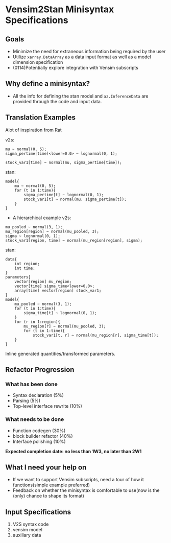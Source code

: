 # Vensim2Stan Minisyntax Specifications

## Goals
- Minimize the need for extraneous information being required by the user
- Utilize `xarray.DataArray` as a data input format as well as a model dimension specification
- (0114)Potentially explore integration with Vensim subscripts

## Why define a minisyntax?
- All the info for defining the stan model and `az.InferenceData` are provided through the code and input data.

## Translation Examples
Alot of inspiration from Rat

v2s:
```
mu ~ normal(0, 5);
sigma_pertime[time]<lower=0.0> ~ lognormal(0, 1);

stock_var1[time] ~ normal(mu, sigma_pertime[time]);
```

stan:
```
model{
    mu ~ normal(0, 5);
    for (t in 1:time){
        sigma_pertime[t] ~ lognormal(0, 1);
        stock_var1[t] ~ normal(mu, sigma_pertime[t]);
    }
}
```

- A hierarchical example
v2s:
```
mu_pooled ~ normal(3, 1);
mu_region[region] ~ normal(mu_pooled, 3);
sigma ~ lognormal(0, 1);
stock_var1[region, time] ~ normal(mu_region[region], sigma);
```

stan:
```
data{
    int region;
    int time;
}
parameters{
    vector[region] mu_region;
    vector[time] sigma_time<lower=0.0>;
    array[time] vector[region] stock_var1;
}
model{
    mu_pooled ~ normal(3, 1);
    for (t in 1:time){
        sigma_time[t] ~ lognormal(0, 1);
    }
    for (r in 1:region){
        mu_region[r] ~ normal(mu_pooled, 3);
        for (t in 1:time){
            stock_var1[t, r] ~ normal(mu_region[r], sigma_time[t]);
    }
}
```

Inline generated quantities/transformed parameters. 

## Refactor Progression
### What has been done
- Syntax declaration (5%)
- Parsing (5%)
- Top-level interface rewrite (10%)
### What needs to be done
- Function codegen (30%)
- block builder refactor (40%)
- Interface polishing (10%)

**Expected completion date: no less than 1W3, no later than 2W1**

## What I need your help on
- If we want to support Vensim subscripts, need a tour of how it functions(simple example preferred)
- Feedback on whether the minisyntax is comfortable to use(now is the (only) chance to shape its format)

## Input Specifications
1. V2S syntax code
2. vensim model
3. auxiliary data